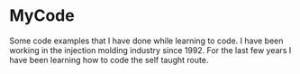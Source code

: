 # MyCode
Some code examples that I have done while learning to code. I have been working in the injection molding industry since 1992. For the last few years I have been learning how to code the self taught route. 
